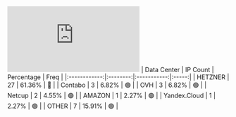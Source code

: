 ![Diagramm](https://github.com/obajay/StateSync-snapshots/blob/main/Projects/Qwoyn/1/README.md)
| Data Center | IP Count | Percentage | Freq |
|:------------:|:--------:|:-----------:|:-----:|
| HETZNER | 27 | 61.36% | 🔴 |
| Contabo | 3 | 6.82% | 🟢 |
| OVH | 3 | 6.82% | 🟢 |
| Netcup | 2 | 4.55% | 🟢 |
| AMAZON | 1 | 2.27% | 🟢 |
| Yandex.Cloud | 1 | 2.27% | 🟢 |
| OTHER | 7 | 15.91% | 🟢 |